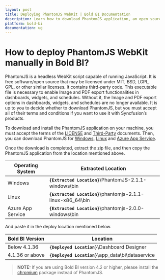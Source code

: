 ```yaml
---
layout: post
title: Deploying PhantomJS WebKit | Bold BI Documentation
description: Learn how to download PhantomJS application, an open source webkit and deploy it on your machine manually.
platform: bold-bi
documentation: ug
---
```


# How to deploy PhantomJS WebKit manually in Bold BI?
PhantomJS is a headless WebKit script capable of running JavaScript. It is free software/open source that may be licensed under MIT, BSD, LGPL, GPL, or other similar licenses. It contains third-party code. This executable file is necessary to enable Image and PDF export functionalities in dashboards, widgets, and schedules. Without it, the Image and PDF export options in dashboards, widgets, and schedules are no longer available. It is up to you to decide whether to download PhantomJS, but you must accept all of their terms and conditions if you want to use it with Syncfusion’s products.

To download and install the PhantomJS application on your machine, you must accept the terms of the [LICENSE](https://github.com/ariya/phantomjs/blob/master/LICENSE.BSD) and [Third-Party](https://github.com/ariya/phantomjs/blob/master/third-party.txt) documents. Then, you can download PhantomJS for [Windows](http://bitbucket.org/ariya/phantomjs/downloads/phantomjs-2.1.1-windows.zip), [Linux](https://bitbucket.org/ariya/phantomjs/downloads/phantomjs-2.1.1-linux-x86_64.tar.bz2) and [Azure App Service](http://bitbucket.org/ariya/phantomjs/downloads/phantomjs-2.0.0-windows.zip).

Once the download is completed, extract the zip file, and then copy the PhantomJS application from the location mentioned above.

| Operating System      | Extracted Location                                            |
|-----------------------|-----------------------------------------------                |
| Windows               | **`{Extracted Location}`**\PhantomJS-2.1.1-windows\bin        |
| Linux                 | **`{Extracted Location}`**\phantomjs-2.1.1-linux-x86_64\bin   |
| Azure App Service     | **`{Extracted Location}`**\phantomjs-2.0.0-windows\bin        |

And paste it in the deploy location mentioned below.

| Bold BI Version           | Location                                                  |
|---------------------------|-----------------------------------------------------------|
| Below 4.1.36              | **`{Deployed Location}`**\Dashboard Designer              |
| 4.1.36 or above           | **`{Deployed Location}`**\app_data\bi\dataservice         |

> **NOTE:** If you are using Bold BI version 4.2 or higher, please install the [chromium](/faq/how-to-install-chromium-packages-manually/) package instead of PhantomJS.